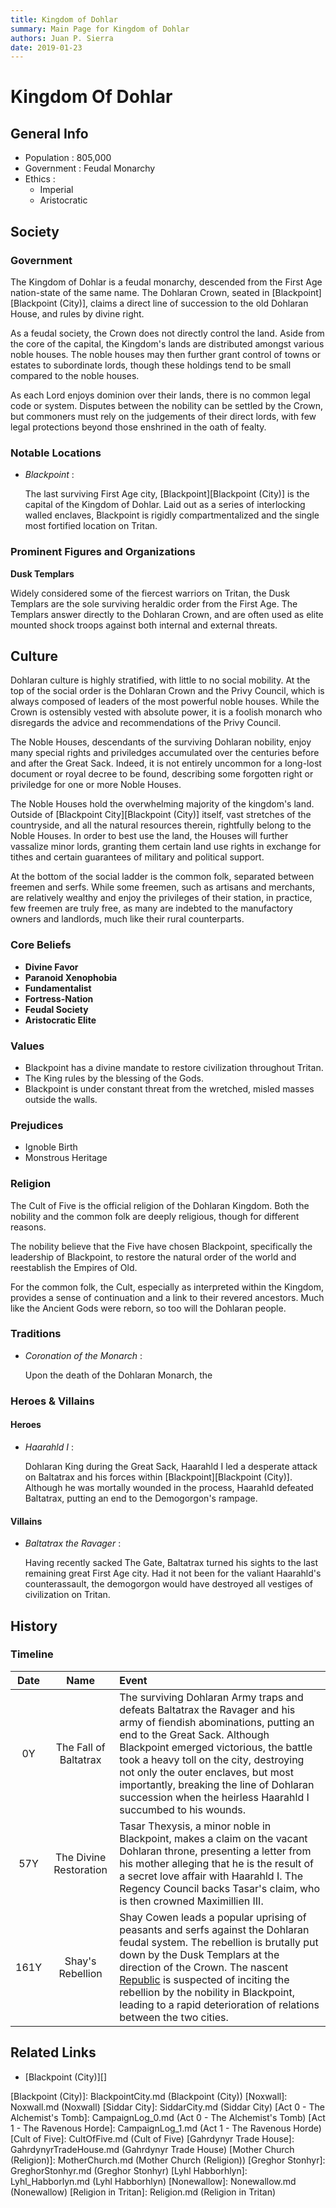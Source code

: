 ```yaml
---
title: Kingdom of Dohlar
summary: Main Page for Kingdom of Dohlar
authors: Juan P. Sierra
date: 2019-01-23
---
```


# Kingdom Of Dohlar

## General Info

- Population : 805,000
- Government : Feudal Monarchy
- Ethics :
    - Imperial
    - Aristocratic

## Society

### Government

The Kingdom of Dohlar is a feudal monarchy, descended from the First Age nation-state of the same name. The Dohlaran Crown, seated in [Blackpoint][Blackpoint (City)], claims a direct line of succession to the old Dohlaran House, and rules by divine right.

As a feudal society, the Crown does not directly control the land. Aside from the core of the capital, the Kingdom's lands are distributed amongst various noble houses. The noble houses may then further grant control of towns or estates to subordinate lords, though these holdings tend to be small compared to the noble houses.

As each Lord enjoys dominion over their lands, there is no common legal code or system. Disputes between the nobility can be settled by the Crown, but commoners must rely on the judgements of their direct lords, with few legal protections beyond those enshrined in the oath of fealty.

### Notable Locations

- *Blackpoint* :

    The last surviving First Age city, [Blackpoint][Blackpoint (City)] is the capital of the Kingdom of Dohlar. Laid out as a series of interlocking walled enclaves, Blackpoint is rigidly compartmentalized and the single most fortified location on Tritan.
    


### Prominent Figures and Organizations

**Dusk Templars**

Widely considered some of the fiercest warriors on Tritan, the Dusk Templars are the sole surviving heraldic order from the First Age. The Templars answer directly to the Dohlaran Crown, and are often used as elite mounted shock troops against both internal and external threats.



## Culture

Dohlaran culture is highly stratified, with little to no social mobility. At the top of the social order is the Dohlaran Crown and the Privy Council, which is always composed of leaders of the most powerful noble houses. While the Crown is ostensibly vested with absolute power, it is a foolish monarch who disregards the advice and recommendations of the Privy Council.

The Noble Houses, descendants of the surviving Dohlaran nobility, enjoy many special rights and priviledges accumulated over the centuries before and after the Great Sack. Indeed, it is not entirely uncommon for a long-lost document or royal decree to be found, describing some forgotten right or priviledge for one or more Noble Houses.

The Noble Houses hold the overwhelming majority of the kingdom's land. Outside of [Blackpoint City][Blackpoint (City)] itself, vast stretches of the countryside, and all the natural resources therein, rightfully belong to the Noble Houses. In order to best use the land, the Houses will further vassalize minor lords, granting them certain land use rights in exchange for tithes and certain guarantees of military and political support.

At the bottom of the social ladder is the common folk, separated between freemen and serfs. While some freemen, such as artisans and merchants, are relatively wealthy and enjoy the privileges of their station, in practice, few freemen are truly free, as many are indebted to the manufactory owners and landlords, much like their rural counterparts. 

### Core Beliefs

- **Divine Favor**
- **Paranoid Xenophobia**
- **Fundamentalist**
- **Fortress-Nation**
- **Feudal Society**
- **Aristocratic Elite**
### Values

- Blackpoint has a divine mandate to restore civilization throughout Tritan.
- The King rules by the blessing of the Gods.
- Blackpoint is under constant threat from the wretched, misled masses outside the walls.
### Prejudices

- Ignoble Birth
- Monstrous Heritage
### Religion

The Cult of Five is the official religion of the Dohlaran Kingdom. Both the nobility and the common folk are deeply religious, though for different reasons.

The nobility believe that the Five have chosen Blackpoint, specifically the leadership of Blackpoint, to restore the natural order of the world and reestablish the Empires of Old.

For the common folk, the Cult, especially as interpreted within the Kingdom, provides a sense of continuation and a link to their revered ancestors. Much like the Ancient Gods were reborn, so too will the Dohlaran people.

### Traditions

- *Coronation of the Monarch* :

    Upon the death of the Dohlaran Monarch, the 
    


### Heroes & Villains

#### Heroes

- *Haarahld I* :

    Dohlaran King during the Great Sack, Haarahld I led a desperate attack on Baltatrax and his forces within [Blackpoint][Blackpoint (City)]. Although he was mortally wounded in the process, Haarahld defeated Baltatrax, putting an end to the Demogorgon's rampage.
    


#### Villains

- *Baltatrax the Ravager* :

    Having recently sacked The Gate, Baltatrax turned his sights to the last remaining great First Age city. Had it not been for the valiant Haarahld's counterassault, the demogorgon would have destroyed all vestiges of civilization on Tritan.
    



## History

### Timeline

Date | Name | Event
:---:|:----:|:----
0Y | The Fall of Baltatrax | The surviving Dohlaran Army traps and defeats Baltatrax the Ravager and his army of fiendish abominations, putting an end to the Great Sack. Although Blackpoint emerged victorious, the battle took a heavy toll on the city, destroying not only the outer enclaves, but most importantly, breaking the line of Dohlaran succession when the heirless Haarahld I succumbed to his wounds.
57Y | The Divine Restoration | Tasar Thexysis, a minor noble in Blackpoint, makes a claim on the vacant Dohlaran throne, presenting a letter from his mother alleging that he is the result of a secret love affair with Haarahld I. The Regency Council backs Tasar's claim, who is then crowned Maximillien III.
161Y | Shay's Rebellion | Shay Cowen leads a popular uprising of peasants and serfs against the Dohlaran feudal system. The rebellion is brutally put down by the Dusk Templars at the direction of the Crown. The nascent [Republic][Republic of Siddarmark] is suspected of inciting the rebellion by the nobility in Blackpoint, leading to a rapid deterioration of relations between the two cities.


## Related Links

- [Blackpoint (City)][]

[Alchemist's Journal]: AlchemistJournal.md (Alchemist's Journal)
[Book of Prophesy]: Prophesy.md (Book of Prophesy)
[Gnolls]: Gnolls.md (Gnolls)
[Stonhyr's Speech at Noxwall]: StonhyrNoxwallSpeech.md (Stonhyr's Speech at Noxwall)
[Timeline]: Timeline.md (Timeline)
[Tritanian Calendar]: Calendar.md (Tritanian Calendar)
[Kingdom of Dohlar]: Blackpoint.md (Kingdom of Dohlar)
[Republic of Siddarmark]: Republic.md (Republic of Siddarmark)
[Blackpoint (City)]: BlackpointCity.md (Blackpoint (City))
[Noxwall]: Noxwall.md (Noxwall)
[Siddar City]: SiddarCity.md (Siddar City)
[Act 0 - The Alchemist's Tomb]: CampaignLog_0.md (Act 0 - The Alchemist's Tomb)
[Act 1 - The Ravenous Horde]: CampaignLog_1.md (Act 1 - The Ravenous Horde)
[Cult of Five]: CultOfFive.md (Cult of Five)
[Gahrdynyr Trade House]: GahrdynyrTradeHouse.md (Gahrdynyr Trade House)
[Mother Church (Religion)]: MotherChurch.md (Mother Church (Religion))
[Greghor Stonhyr]: GreghorStonhyr.md (Greghor Stonhyr)
[Lyhl Habborhlyn]: Lyhl_Habborlyn.md (Lyhl Habborhlyn)
[Nonewallow]: Nonewallow.md (Nonewallow)
[Religion in Tritan]: Religion.md (Religion in Tritan)